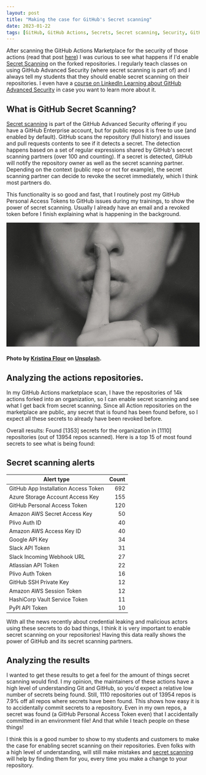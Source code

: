 ```yaml
---
layout: post
title: "Making the case for GitHub's Secret scanning"
date: 2023-01-22
tags: [GitHub, GitHub Actions, Secrets, Secret scanning, Security, GitHub Advanced Security, Advanced Security, DevSecOps]
---
```


After scanning the GitHub Actions Marketplace for the security of those actions (read that post [here](/blog/2022/09/18/Analysing-the-GitHub-marketplace)) I was curious to see what happens if I'd enable [Secret Scanning](https://docs.github.com/en/code-security/secret-scanning/about-secret-scanning) on the forked repositories. I regularly teach classes on using GitHub Advanced Security (where secret scanning is part of) and I always tell my students that they should enable secret scanning on their repositories. I even have a [course on LinkedIn Learning about GitHub Advanced Security](https://www.linkedin.com/learning/github-advanced-security/github-advanced-security?autoplay=true) in case you want to learn more about it.

## What is GitHub Secret Scanning?
[Secret scanning](https://docs.github.com/en/code-security/secret-scanning/about-secret-scanning) is part of the GitHub Advanced Security offering if you have a GitHub Enterprise account, but for public repos it is free to use (and enabled by default). GitHub scans the repository (full history) and issues and pull requests contents to see if it detects a secret. The detection happens based on a set of regular expressions shared by GitHub's secret scanning partners (over 100 and counting). If a secret is detected, GitHub will notify the repository owner as well as the secret scanning partner. Depending on the context (public repo or not for example), the secret scanning partner can decide to revoke the secret immediately, which I think most partners do.

This functionality is so good and fast, that I routinely post my GitHub Personal Access Tokens to GitHub issues during my trainings, to show the power of secret scanning. Usually I already have an email and a revoked token before I finish explaining what is happening in the background.

![Photo of a woman holding her index finger to her mouth in a 'sst' manner](/images/2023/20230122/kristina-flour-BcjdbyKWquw-unsplash.jpg)  
#### Photo by <a href="https://unsplash.com/@tinaflour?utm_source=unsplash&utm_medium=referral&utm_content=creditCopyText">Kristina Flour</a> on <a href="https://unsplash.com/photos/BcjdbyKWquw?utm_source=unsplash&utm_medium=referral&utm_content=creditCopyText">Unsplash</a>.  
  

## Analyzing the actions repositories.
In my GitHub Actions marketplace scan, I have the repositories of 14k actions forked into an organization, so I can enable secret scanning and see what I get back from secret scanning. Since all Action repositories on the marketplace are public, any secret that is found has been found before, so I expect all these secrets to already have been revoked before.

Overall results: Found [1353] secrets for the organization in [1110] repositories (out of 13954 repos scanned). Here is a top 15 of most found secrets to see what is being found:  

## Secret scanning alerts

|Alert type|Count|
|---|---:|
|GitHub App Installation Access Token | 692 |
|Azure Storage Account Access Key | 155 |
|GitHub Personal Access Token | 120 |
|Amazon AWS Secret Access Key | 50 |
|Plivo Auth ID | 40 |
|Amazon AWS Access Key ID | 40 |
|Google API Key | 34 |
|Slack API Token | 31 |
|Slack Incoming Webhook URL | 27 |
|Atlassian API Token | 22 |
|Plivo Auth Token | 16 |
|GitHub SSH Private Key | 12 |
|Amazon AWS Session Token | 12 |
|HashiCorp Vault Service Token | 11 |
|PyPI API Token | 10 |

With all the news recently about credential leaking and malicious actors using these secrets to do bad things, I think it is very important to enable secret scanning on your repositories! Having this data really shows the power of GitHub and its secret scanning partners.

## Analyzing the results
I wanted to get these results to get a feel for the amount of things secret scanning would find. I my opinion, the maintainers of these actions have a high level of understanding Git and GitHub, so you'd expect a relative low number of secrets being found. Still, 1110 repositories out of 13954 repos is 7.9% off all repos where secrets have been found. This shows how easy it is to accidentally commit secrets to a repository. Even in my own repos, a secret was found (a GitHub Personal Access Token even) that I accidentally committed in an environment file! And that while I teach people on these things! 

I think this is a good number to show to my students and customers to make the case for enabling secret scanning on their repositories. Even folks with a high level of understanding, will still make mistakes and [secret scanning](https://docs.github.com/en/code-security/secret-scanning/about-secret-scanning) will help by finding them for you, every time you make a change to your repository.
